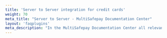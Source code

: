 ```yaml
---
title: 'Server to Server integration for credit cards'
weight: 70
meta_title: "Server to Server - MultiSafepay Documentation Center"
layout: 'faqplugins'
meta_description: "In the MultiSafepay Documentation Center all relevant information regarding our Plugins and API. As well as Support pages for Payment Method, Tools and General Questions. You can also find the contact details of our Support Team and Integration Team."
---
```

